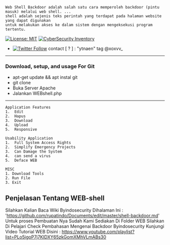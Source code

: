 ```
Web Shell Backdoor adalah salah satu cara memperoleh backdoor (pintu masuk) melalui web shell. ... 
shell adalah sejenis teks perintah yang terdapat pada halaman website yang dapat digunakan 
untuk melakukan akses ke dalam sistem dengan mengeksekusi program tertentu.
```
[![License: MIT](https://img.shields.io/badge/Check-Youtube-red.svg)](https://youtu.be/JCqup2Vmaz8)
[![CyberSecurity Inventory](https://img.shields.io/badge/Hack-informations-FF5050_flat.svg)](https://youtu.be/JCqup2Vmaz8)

* [![Twitter Follow](https://img.shields.io/twitter/follow/jay_townsend1.svg?style=social&label=Follow)](https://twitter.com/xoxvv_) contact [ ? ] : "ytnaen" tag @xoxvv_
***
### Download, setup, and usage For Git
* apt-get update && apt instal git
* git clone 
* Buka Server Apache 
* Jalankan WEBshell.php 
***
```
Application Features
1.  Edit
2.  Hapus
3.  Download
4.  Upload
5.  Responsive

Usability Application
1.  Full System Access Rights
2.  Simplify Emergency Projects
3.  Can Damage the System
4.  can send a virus
5.  Deface WEB 

MISC
1. Download Tools
2. Run File
3. Exit
```
## Penjelasan Tentang WEB-shell
Silahkan Kalian Baca Wiki Byindosecurity Dihalaman Ini : 'https://github.com/rupatindo/Documents/edit/master/shell-backdoor.md'
Untuk proses Pembuatan Nya Sudah Kami Sediakan Di Folder WEB
Silahkan Di Pelajari Check Pembahasan Mengenai Backdoor Byindosecurity
Kunjungi Video Tutorial WEB Disini : https://www.youtube.com/playlist?list=PLo5igoP7j7KIDXY65zkGomXMhVLmABs30 
 


